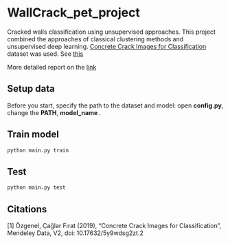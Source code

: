 # WallCrack_pet_project
Сracked walls classification using unsupervised approaches.
This project combined the approaches of classical clustering methods and unsupervised deep learning.
[Concrete Crack Images for Classification](#CCC) dataset was used. See [this](https://data.mendeley.com/datasets/5y9wdsg2zt/2)

More detailed report on the [link](https://docs.google.com/document/d/1MCauhV5hhBF0vu1yclQCtKX03kNLUnXgQDsQNn8lhKM/edit?usp=sharing)



## Setup data
Before you start, specify the path to the dataset and model:  open **config.py**, change the **PATH**, **model_name** .

## Train model
```bash
python main.py train
```

## Test
```bash
python main.py test
```


## Citations
<a id = 'CCC'>
[1] Özgenel, Çağlar Fırat (2019), “Concrete Crack Images for Classification”, Mendeley Data, V2, doi: 10.17632/5y9wdsg2zt.2
<br>
